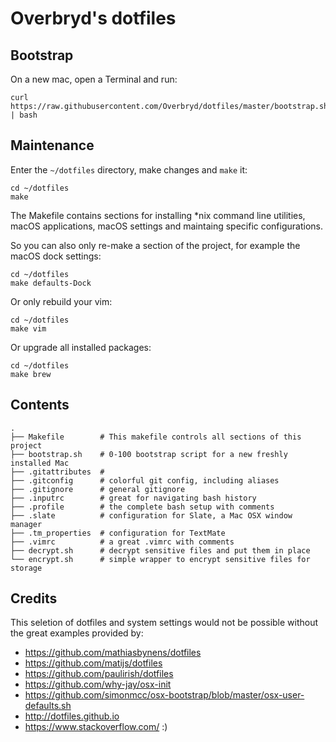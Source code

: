 # Overbryd's dotfiles

## Bootstrap

On a new mac, open a Terminal and run:

    curl https://raw.githubusercontent.com/Overbryd/dotfiles/master/bootstrap.sh | bash

## Maintenance

Enter the `~/dotfiles` directory, make changes and `make` it:

    cd ~/dotfiles
    make

The Makefile contains sections for installing \*nix command line utilities, macOS applications, macOS settings and maintaing specific configurations.

So you can also only re-make a section of the project, for example the macOS dock settings:

    cd ~/dotfiles
    make defaults-Dock

Or only rebuild your vim:

    cd ~/dotfiles
    make vim

Or upgrade all installed packages:

    cd ~/dotfiles
    make brew

## Contents

    .
    ├── Makefile        # This makefile controls all sections of this project
    ├── bootstrap.sh    # 0-100 bootstrap script for a new freshly installed Mac
    ├── .gitattributes  # 
    ├── .gitconfig      # colorful git config, including aliases
    ├── .gitignore      # general gitignore
    ├── .inputrc        # great for navigating bash history
    ├── .profile        # the complete bash setup with comments
    ├── .slate          # configuration for Slate, a Mac OSX window manager
    ├── .tm_properties  # configuration for TextMate
    ├── .vimrc          # a great .vimrc with comments
    ├── decrypt.sh      # decrypt sensitive files and put them in place
    └── encrypt.sh      # simple wrapper to encrypt sensitive files for storage

## Credits

This seletion of dotfiles and system settings would not be possible without the great examples provided by:

* https://github.com/mathiasbynens/dotfiles
* https://github.com/matijs/dotfiles
* https://github.com/paulirish/dotfiles
* https://github.com/why-jay/osx-init
* https://github.com/simonmcc/osx-bootstrap/blob/master/osx-user-defaults.sh
* http://dotfiles.github.io
* https://www.stackoverflow.com/ :)
